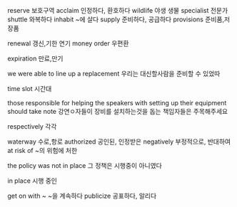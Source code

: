 reserve 보호구역
acclaim 인정하다, 환호하다
wildlife 야생 생물
specialist 전문가
shuttle 와복하다
inhabit ~에 살다
supply 준비하다, 공급하다
provisions 준비품,저장품

renewal 갱신,기한 연기
money order 우편환

expiration 만료,만기

we were able to line up a replacement
우리는 대신할사람을 준비할 수 있었따

time slot 시간대

those responsible for helping the speakers with setting up their equipment should take note
강연ㅇ자들이 장비를 설치하는것을 돕는 책임자들은 주목해주세요

respectively 각각

waterway 수로,항로
authorized 공인된, 인정받은
negatively 부정적으로, 반대하여
at risk of ~의 위험에 처한

the policy was not in place
그 정책은 시행중이 아니였다

in place 시행 중인

get on with ~ ~을 계속하다
publicize 공표하다, 알리다
